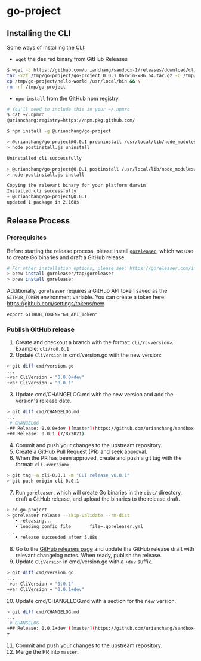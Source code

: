 # go-project
## Installing the CLI
Some ways of installing the CLI:
* `wget` the desired binary from GitHub Releases

```bash
$ wget -c https://github.com/urianchang/sandbox-1/releases/download/cli-0.0.1/go-project_0.0.1_Darwin-x86_64.tar.gz -P /tmp/go-project && \
tar -xzf /tmp/go-project/go-project_0.0.1_Darwin-x86_64.tar.gz -C /tmp/go-project && \
cp /tmp/go-project/hello-world /usr/local/bin && \
rm -rf /tmp/go-project
```

* `npm install` from the GitHub npm registry.

```bash
# You'll need to include this in your ~/.npmrc
$ cat ~/.npmrc
@urianchang:registry=https://npm.pkg.github.com/

$ npm install -g @urianchang/go-project

> @urianchang/go-project@0.0.1 preuninstall /usr/local/lib/node_modules/@urianchang/go-project
> node postinstall.js uninstall

Uninstalled cli successfully

> @urianchang/go-project@0.0.1 postinstall /usr/local/lib/node_modules/@urianchang/go-project
> node postinstall.js install

Copying the relevant binary for your platform darwin
Installed cli successfully
+ @urianchang/go-project@0.0.1
updated 1 package in 2.168s
```

## Release Process
### Prerequisites
Before starting the release process, please install [`goreleaser`](https://goreleaser.com/intro/),
which we use to create Go binaries and draft a GitHub release.

```bash
# For other installation options, please see: https://goreleaser.com/install/
> brew install goreleaser/tap/goreleaser
> brew install goreleaser
```

Additionally, `goreleaser` requires a GitHub API token saved as the `GITHUB_TOKEN` 
environment variable. You can create a token here: https://github.com/settings/tokens/new. 

```
export GITHUB_TOKEN="GH_API_Token"
```

### Publish GitHub release
1. Create and checkout a branch with the format: `cli/rc<version>`. Example: `cli/rc0.0.1`
2. Update `CliVersion` in cmd/version.go with the new version:

```bash
> git diff cmd/version.go  
...
-var CliVersion = "0.0.0+dev"
+var CliVersion = "0.0.1"
```

3. Update cmd/CHANGELOG.md with the new version and add the version's release date.

```bash
> git diff cmd/CHANGELOG.md 
...
 # CHANGELOG
-## Release: 0.0.0+dev ([master](https://github.com/urianchang/sandbox-1/tree/master/go-project))
+## Release: 0.0.1 (7/8/2021)
```

4. Commit and push your changes to the upstream repository.
5. Create a GitHub Pull Request (PR) and seek approval.
6. When the PR has been approved, create and push a git tag with the format: `cli-<version>`

```bash
> git tag -a cli-0.0.1 -m "CLI release v0.0.1"
> git push origin cli-0.0.1
```

7. Run `goreleaser`, which will create Go binaries in the `dist/` directory, draft a GitHub release,
and upload the binaries to the release draft.

```bash
> cd go-project
> goreleaser release --skip-validate --rm-dist
   • releasing...     
   • loading config file       file=.goreleaser.yml
...
   • release succeeded after 5.88s
```

8. Go to the [GitHub releases page](https://github.com/urianchang/sandbox-1/releases) and update the GitHub release draft with relevant changelog notes. When ready, publish the release. 
9. Update `CliVersion` in cmd/version.go with a `+dev` suffix.

```bash
> git diff cmd/version.go 
...
-var CliVersion = "0.0.1"
+var CliVersion = "0.0.1+dev"
```

10. Update cmd/CHANGELOG.md with a section for the new version.

```bash
> git diff cmd/CHANGELOG.md
...
 # CHANGELOG
+## Release: 0.0.1+dev ([master](https://github.com/urianchang/sandbox-1/tree/master/go-project))
+
```

11. Commit and push your changes to the upstream repository. 
12. Merge the PR into `master`.
